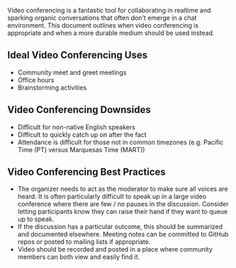 Video conferencing is a fantastic tool for collaborating in realtime and sparking organic conversations that often don't emerge in a chat environment. This document outlines when video conferencing is appropriate and when a more durable medium should be used instead.

## Ideal Video Conferencing Uses

  - Community meet and greet meetings
  - Office hours
  - Brainstorming activities

## Video Conferencing Downsides

  - Difficult for non-native English speakers
  - Difficult to quickly catch up on after the fact
  - Attendance is difficult for those not in common timezones (e.g. Pacific Time (PT) versus Marquesas Time (MART))

## Video Conferencing Best Practices

  - The organizer needs to act as the moderator to make sure all voices are heard. It is often particularly difficult to speak up in a large video conference where there are few / no pauses in the discussion. Consider letting participants know they can raise their hand if they want to queue up to speak.
  - If the discussion has a particular outcome, this should be summarized and documented elsewhere. Meeting notes can be committed to GitHub repos or posted to mailing lists if appropriate.
  - Video should be recorded and posted in a place where community members can both view and easily find it.
